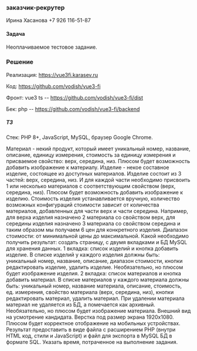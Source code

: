 ### заказчик-рекрутер
Ирина Хасанова +7 926 116-51-87

#### Задача
Неоплачиваемое тестовое задание.

### Решение
Реализация: https://vue3fi.karasev.ru

Код: https://github.com/vodish/vue3-fi

Фронт: vue3 ts -- https://github.com/vodish/vue3-fi/dist

Бек: php  -- https://github.com/vodish/vue3-fi/backend


##### ТЗ
Стек: PHP 8+, JavaScript, MySQL, браузер Google Chrome.

Материал - некий продукт, который имеет уникальный номер, название, описание, единицу измерения, стоимость за единицу измерения и присваемое свойство: верх, середина, низ. Плюсом будет возможность добавить изображение к материалу.
Изделие - некое составное изделие, состоящее из доступных материалов. Изделие состоит из 3 частей: верх, середина, низ. И для каждой части необходимо присвоить 1 или несколько материалов с соответствующим свойством (верх, середина, низ). Плюсом будет возможность добавить изображение к изделию. Стоимость изделия устанавливается вручную, количество возможных конфигураций стоимости зависит от количества материалов, добавленных для части верх и части середина. Например, для верха изделия назначено 2 материала со свойством верх, для середины изделия назначено 3 материала со свойством середина и таким образом мы получаем 6 цен для конкретного изделия. Диапазон стоимости: от минимальной цены до максимальной.
Какой необходимо получить результат: cоздать страницу, с двумя вкладками и БД MySQL для хранения данных.
1 вкладка: список изделий и кнопка добавить изделие. В списке изделий у каждого изделия должны быть: уникальный номер, название, описание, диапазон стоимости, кнопки редактировать изделие, удалить изделие. Необязательно, но плюсом будет изображение изделия.
2 вкладка: список материалов и кнопка добавить материал. В списке материалов у каждого материала должны быть: уникальный номер, название материала, описание, стоимость, ед. измерения, свойство материала (верх, середина, низ), кнопки редактировать материал, удалить материал. При удалении материала материал не удаляется из БД, а помечается как архивный. Необязательно, но плюсом будет изображение материала.
Внешний вид на усмотрение кандидата. Верстка под размер экрана 1920х1080. Плюсом будет корректное отображение на мобильных устройствах.
Результат предоставить в виде файла с расширением PHP (внутри HTML код, стили и JavaScript) и файл для экспорта в MySQL БД в формате SQL.
Указать время, потраченное на выполнение задания.